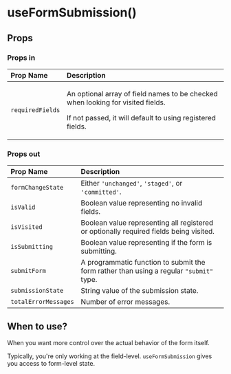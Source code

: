 # useFormSubmission\(\)

## Props

### Props in

<table>
  <thead>
    <tr>
      <th style="text-align:left">Prop Name</th>
      <th style="text-align:left">Description</th>
    </tr>
  </thead>
  <tbody>
    <tr>
      <td style="text-align:left"><code>requiredFields</code>
      </td>
      <td style="text-align:left">
        <p>An optional array of field names to be checked when looking for visited
          fields.</p>
        <p>If not passed, it will default to using registered fields.</p>
      </td>
    </tr>
  </tbody>
</table>

### Props out

| Prop Name | Description |
| :--- | :--- |
| `formChangeState` | Either `'unchanged'`, `'staged'`, or `'committed'`. |
| `isValid` | Boolean value representing no invalid fields. |
| `isVisited` | Boolean value representing all registered or optionally required fields being visited. |
| `isSubmitting` | Boolean value representing if the form is submitting. |
| `submitForm` | A programmatic function to submit the form rather than using a regular `"submit"` type. |
| `submissionState` | String value of the submission state. |
| `totalErrorMessages` | Number of error messages. |

## When to use?

When you want more control over the actual behavior of the form itself.

Typically, you're only working at the field-level. `useFormSubmission` gives you access to form-level state.

